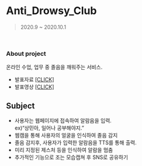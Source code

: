 # Anti_Drowsy_Club
> 2020.9 ~ 2020.10.1 
<br/>

### About project
<p>
온라인 수업, 업무 중 졸음을 깨워주는 서비스.

* 발표자료 <a href="https://github.com/LeeSangMin96/Anti_Drowsy_Club/blob/master/%EB%AF%B8%EB%8B%88%ED%94%84%EB%A1%9C%EC%A0%9D%ED%8A%B8%20%EB%B3%B4%EA%B3%A0%EC%84%9C%20(1).pdf">[CLICK]</a>
* 발표영상 <a href="https://github.com/LeeSangMin96/Anti_Drowsy_Club/blob/master/KakaoTalk_20200922_165903213.mp4">[CLICK]</a>
</p>

## Subject
* 사용자는 웹페이지에 접속하여 알람음을 입력.<br/>
ex)“상민아, 일어나 공부해야지.” 
* 웹캠을 통해 사용자의 얼굴을 인식하여 졸음 감지
* 졸음 감지후, 사용자가 입력한 알람음을 TTS를 통해 출력.
* 미리 지정된 제스처 등을 인식하여 알람을 멈춤
* 추가적인 기능으로 조는 모습캡쳐 후 SNS로 공유하기
